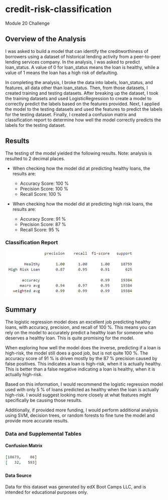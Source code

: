 # credit-risk-classification
Module 20 Challenge

## Overview of the Analysis

I was asked to build a model that can identify the creditworthiness of borrowers using a dataset of historical lending activity from a peer-to-peer lending services company. In the analysis, I was asked to predict loan_status. A value of 0 for loan_status means the loan is healthy, while a value of 1 means the loan has a high risk of defaulting.

In completing the analysis, I broke the data into labels, loan_status, and features, all data other than loan_status. Then, from those datasets, I created training and testing datasets. After breaking up the dataset, I took the training datasets and used LogisticRegression to create a model to correctly predict the labels based on the features provided. Next, I applied the model to the testing datasets and used the features to predict the labels for the testing dataset. Finally, I created a confusion matrix and classification report to determine how well the model correctly predicts the labels for the testing dataset.


## Results

The testing of the model yielded the following results. Note: analysis is resulted to 2 decimal places.
- When checking how the model did at predicting healthy loans, the results are:
  - Accuracy Score:    100 %
  - Precision Score:   100 %
  - Recall Score:      100 %
 
- When checking how the model did at predicting high risk loans, the results are:
  - Accuracy Score:     91 %
  - Precision Score:    87 %
  - Recall Score:       95 %

### Classification Report
![classification_report.png](https://github.com/rollernathan/credit-risk-classification/blob/main/Credit_Risk/images/classification_report.png)


## Summary

The logistic regression model does an excellent job predicting healthy loans, with accuracy, precision, and recall of 100 %. This means you can rely on the model to accurately predict a healthy loan for someone who deserves a healthy loan. This is quite promising for the model.

When exploring how well the model does the inverse, predicting if a loan is high-risk, the model still does a good job, but is not quite 100 %. The accuracy score of 91 % is driven mostly by the 87 % precision caused by false positives. This indicates a loan is high-risk, when it is actually healthy. This is better than a false negative indicating a loan is healthy, when it is actually high-risk.

Based on this information, I would recommend the logistic regression model used with only 5 % of loans predicted as healthy when the loan is actually high-risk. I would suggest looking more closely at what features might specifically be causing those results.

Additionally, if provided more funding, I would perform additional analysis using SVM, decision trees, or random forests to fine tune the model and provide more accurate results.


### Data and Supplemental Tables

#### Confusion Matrix
![confusion_matrix.png](https://github.com/rollernathan/credit-risk-classification/blob/main/Credit_Risk/images/confusion_matrix.png)

#### Data Source
Data for this dataset was generated by edX Boot Camps LLC, and is intended for educational purposes only.

